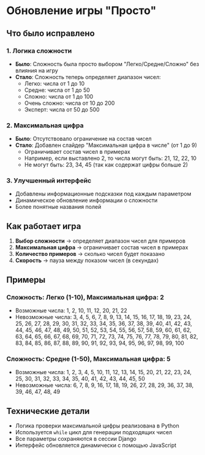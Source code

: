 # Обновление игры "Просто"

## Что было исправлено

### 1. Логика сложности
- **Было**: Сложность была просто выбором "Легко/Средне/Сложно" без влияния на игру
- **Стало**: Сложность теперь определяет диапазон чисел:
  - Легко: числа от 1 до 10
  - Средне: числа от 1 до 50
  - Сложно: числа от 1 до 100
  - Очень сложно: числа от 10 до 200
  - Эксперт: числа от 50 до 500

### 2. Максимальная цифра
- **Было**: Отсутствовало ограничение на состав чисел
- **Стало**: Добавлен слайдер "Максимальная цифра в числе" (от 1 до 9)
  - Ограничивает состав чисел в примерах
  - Например, если выставлено 2, то числа могут быть: 21, 12, 22, 10
  - Не могут быть: 23, 34, 45 (так как содержат цифры больше 2)

### 3. Улучшенный интерфейс
- Добавлены информационные подсказки под каждым параметром
- Динамическое обновление информации о сложности
- Более понятные названия полей

## Как работает игра

1. **Выбор сложности** → определяет диапазон чисел для примеров
2. **Максимальная цифра** → ограничивает состав чисел в примерах
3. **Количество примеров** → сколько чисел будет показано
4. **Скорость** → пауза между показом чисел (в секундах)

## Примеры

### Сложность: Легко (1-10), Максимальная цифра: 2
- Возможные числа: 1, 2, 10, 11, 12, 20, 21, 22
- Невозможные числа: 3, 4, 5, 6, 7, 8, 9, 13, 14, 15, 16, 17, 18, 19, 23, 24, 25, 26, 27, 28, 29, 30, 31, 32, 33, 34, 35, 36, 37, 38, 39, 40, 41, 42, 43, 44, 45, 46, 47, 48, 49, 50, 51, 52, 53, 54, 55, 56, 57, 58, 59, 60, 61, 62, 63, 64, 65, 66, 67, 68, 69, 70, 71, 72, 73, 74, 75, 76, 77, 78, 79, 80, 81, 82, 83, 84, 85, 86, 87, 88, 89, 90, 91, 92, 93, 94, 95, 96, 97, 98, 99, 100

### Сложность: Средне (1-50), Максимальная цифра: 5
- Возможные числа: 1, 2, 3, 4, 5, 10, 11, 12, 13, 14, 15, 20, 21, 22, 23, 24, 25, 30, 31, 32, 33, 34, 35, 40, 41, 42, 43, 44, 45, 50
- Невозможные числа: 6, 7, 8, 9, 16, 17, 18, 19, 26, 27, 28, 29, 36, 37, 38, 39, 46, 47, 48, 49

## Технические детали

- Логика проверки максимальной цифры реализована в Python
- Используется `while` цикл для генерации подходящих чисел
- Все параметры сохраняются в сессии Django
- Интерфейс обновляется динамически с помощью JavaScript
